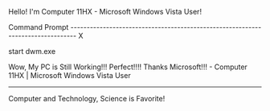 Hello! I'm Computer 11HX - Microsoft Windows Vista User!

Command Prompt -------------------------------------------------------------------------------- X

start dwm.exe

Wow, My PC is Still Working!!! Perfect!!!! Thanks Microsoft!!! - Computer 11HX | Microsoft Windows Vista User

--------------------------------------------------------------------------------------------------------------

Computer and Technology, Science is Favorite!
